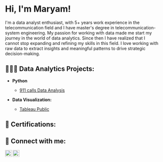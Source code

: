 <h1>Hi, I'm Maryam! </h1>

I'm a data analyst enthusiast, with 5+ years work experience in the telecommunication field and I have master's degree in telecommunication-system engineering. My passion for working with data made me start my journey in the world of data analytics. Since then I have realized that I cannot stop expanding and refining my skills in this field. I love working with raw data to extract insights and meaningful patterns to drive strategic decision-making.
                            
<h2> 👩🏻‍💻 Data Analytics Projects:</h2>


- <b>Python</b>
  - [911 calls Data Analysis](https://github.com/Maryam-Hosseini91/911-calls)

- <b> Data Visualization:</b>
  - [Tableau Public](https://public.tableau.com/app/profile/maryam.hosseini4648)

<h2> 📃 Certifications:</h2>


<h2> 🤳 Connect with me:</h2>

[<img align="left"  width="22px" src="https://upload.wikimedia.org/wikipedia/commons/c/ca/LinkedIn_logo_initials.png" />][linkedin]
[<img align="left"  width="22px" src="https://upload.wikimedia.org/wikipedia/commons/7/7e/Gmail_icon_%282020%29.svg" />][Gmail]





[linkedin]: https://www.linkedin.com/in/maryam-hosseini-51103b255/
[Gmail]:https://mail.google.com/mail/?view=cm&to=hosseini.smh.70@gmail.com


